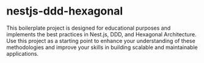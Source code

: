 # nestjs-ddd-hexagonal
This boilerplate project is designed for educational purposes and implements the best practices in Nest.js, DDD, and Hexagonal Architecture. Use this project as a starting point to enhance your understanding of these methodologies and improve your skills in building scalable and maintainable applications.
